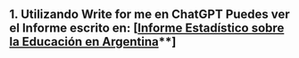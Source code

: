 ## 1. Utilizando Write for me en ChatGPT Puedes ver el Informe escrito en: [[Informe Estadístico sobre la Educación en Argentina](https://chatgpt.com/share/67424b26-f88c-8013-9645-94e6eece3d29)**]
